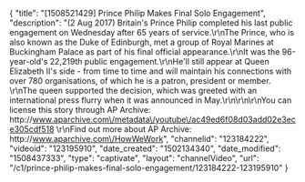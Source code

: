 {
    "title": "[1508521429] Prince Philip Makes Final Solo Engagement",
    "description": "(2 Aug 2017) Britain's Prince Philip completed his last public engagement on Wednesday after 65 years of service.\r\nThe Prince, who is also known as the Duke of Edinburgh, met a group of Royal Marines at Buckingham Palace as part of his final official appearance.\r\nIt was the 96-year-old's 22,219th public engagement.\r\nHe'll still appear at Queen Elizabeth II's side - from time to time and will maintain his connections with over 780 organisations, of which he is a patron, president or member. \r\nThe queen supported the decision, which was greeted with an international press flurry when it was announced in May.\r\n\r\n\r\nYou can license this story through AP Archive: http:\/\/www.aparchive.com\/metadata\/youtube\/ac49ed6f08d03add02e3ece305cdf518 \r\nFind out more about AP Archive: http:\/\/www.aparchive.com\/HowWeWork",
    "channelid": "123184222",
    "videoid": "123195910",
    "date_created": "1502134340",
    "date_modified": "1508437333",
    "type": "captivate",
    "layout": "channelVideo",
    "url": "\/c1\/prince-philip-makes-final-solo-engagement\/123184222-123195910"
}